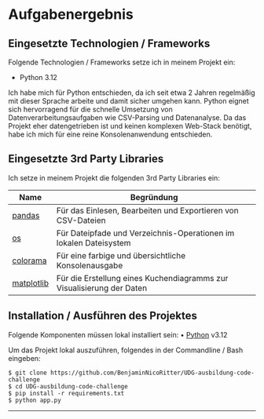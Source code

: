 # Aufgabenergebnis

## Eingesetzte Technologien / Frameworks

Folgende Technologien / Frameworks setze ich in meinem Projekt ein:

- Python 3.12

Ich habe mich für Python entschieden, da ich seit etwa 2 Jahren regelmäßig mit dieser 
Sprache arbeite und damit sicher umgehen kann. Python eignet sich hervorragend für die 
schnelle Umsetzung von Datenverarbeitungsaufgaben wie CSV-Parsing und 
Datenanalyse. Da das Projekt eher datengetrieben ist und keinen komplexen Web-Stack 
benötigt, habe ich mich für eine reine Konsolenanwendung entschieden.

## Eingesetzte 3rd Party Libraries

Ich setze in meinem Projekt die folgenden 3rd Party Libraries ein:

Name | Begründung
--- | ---
[pandas](https://pandas.pydata.org/) | Für das Einlesen, Bearbeiten und Exportieren von CSV-Dateien
[os](https://docs.python.org/3/library/os.html) | Für Dateipfade und Verzeichnis-Operationen im lokalen Dateisystem
[colorama](https://pypi.org/project/colorama/) | Für eine farbige und übersichtliche Konsolenausgabe
[matplotlib](https://matplotlib.org/) | Für die Erstellung eines Kuchendiagramms zur Visualisierung der Daten

## Installation / Ausführen des Projektes

Folgende Komponenten müssen lokal installiert sein:
 • [Python](https://www.python.org/) v3.12

Um das Projekt lokal auszuführen, folgendes in der Commandline / Bash eingeben:

```console
$ git clone https://github.com/BenjaminNicoRitter/UDG-ausbildung-code-challenge
$ cd UDG-ausbildung-code-challenge
$ pip install -r requirements.txt
$ python app.py
```
---
